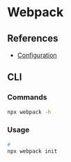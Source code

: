 # Webpack

<!--
https://leanpub.com/survivejs-webpack/
https://github.com/datalayer-examples/webpack-examples
https://github.com/datalayer-examples/webpack-federation-examples
-->

## References

- [Configuration](https://webpack.js.org/configuration/)

## CLI

### Commands

```sh
npx webpack -h
```

### Usage

```sh
#
npx webpack init
```
